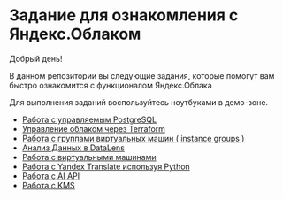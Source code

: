 # Задание для ознакомления с Яндекс.Облаком

Добрый день!

В данном репозитории вы следующие задания, которые помогут вам быстро ознакомится с функционалом Яндекс.Облака

Для выполнения заданий воспользуйтесь ноутбуками в демо-зоне.


* [Работа с управляемым  PostgreSQL](postgresql/)
* [Управление облаком через Terraform](terraform/)
* [Работа с группами виртуальных машин ( instance groups )](instance-groups/)
* [Анализ Данных в DataLens](datalens/)
* [Работа с виртуальными машинами](compute-instances/)
* [Работа с Yandex Translate используя Python](translate-python/)
* [Работа с AI API](aiapi/)
* [Работа с KMS](kms/)
